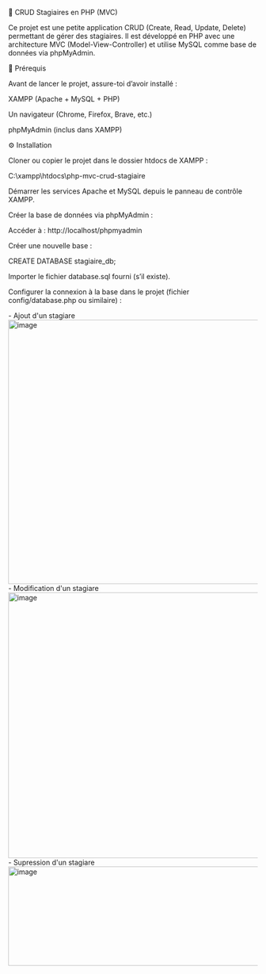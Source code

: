 📌 CRUD Stagiaires en PHP (MVC)

Ce projet est une petite application CRUD (Create, Read, Update, Delete) permettant de gérer des stagiaires.
Il est développé en PHP avec une architecture MVC (Model-View-Controller) et utilise MySQL comme base de données via phpMyAdmin.

🚀 Prérequis

Avant de lancer le projet, assure-toi d’avoir installé :

XAMPP
 (Apache + MySQL + PHP)

Un navigateur (Chrome, Firefox, Brave, etc.)

phpMyAdmin (inclus dans XAMPP)

⚙️ Installation

Cloner ou copier le projet dans le dossier htdocs de XAMPP :

C:\xampp\htdocs\php-mvc-crud-stagiaire


Démarrer les services Apache et MySQL depuis le panneau de contrôle XAMPP.

Créer la base de données via phpMyAdmin :

Accéder à : http://localhost/phpmyadmin

Créer une nouvelle base :

CREATE DATABASE stagiaire_db;


Importer le fichier database.sql fourni (s’il existe).

Configurer la connexion à la base dans le projet (fichier config/database.php ou similaire) :

<?php
$host = "localhost";
$dbname = "stagiaire_db";
$username = "root";   // utilisateur par défaut sous XAMPP
$password = "";       // mot de passe vide par défaut

🏗️ Architecture du projet
php-mvc-crud-stagiaire/
│── config/          # Configuration de la base de données
│── controllers/     # Fichiers des contrôleurs (StagiaireController.php)
│── models/          # Fichiers des modèles (Stagiaire.php)
│── views/           # Vues (liste, ajout, édition, etc.)
│── public/          # index.php (point d'entrée)
│── database.sql     # Script de création de la bas

🔑 Fonctionnalités

✅ Ajouter un stagiaire
✅ Afficher la liste des stagiaires
✅ Modifier les informations d’un stagiaire
✅ Supprimer un stagiaire

📷 Exemple d’interface 

- Liste des stagiares
<img width="916" height="521" alt="image" src="https://github.com/user-attachments/assets/04d54bd9-62e5-4798-aa7b-0c2a2705692e" />

- Ajout d'un stagiare
<img width="897" height="533" alt="image" src="https://github.com/user-attachments/assets/93227050-3f37-438f-a1b6-7742da367bd7" />

- Modification d'un stagiare
<img width="901" height="536" alt="image" src="https://github.com/user-attachments/assets/64b57ea0-aaeb-4b4f-b927-0e78db5556b9" />

- Supression d'un stagiare
<img width="517" height="200" alt="image" src="https://github.com/user-attachments/assets/b1576b23-db63-4231-bdf4-89ece56e6616" />

